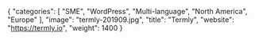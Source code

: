 {
   "categories": [
      "SME",
      "WordPress",
      "Multi-language",
      "North America",
      "Europe" 
   ],
   "image": "termly-201909.jpg",
   "title": "Termly",
   "website": "https://termly.io",
   "weight": 1400
}
